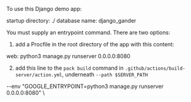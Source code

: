 To use this Django demo app:

startup directory: ./
database name: django_gander

You must supply an entrypoint command. There are two options:

1) add a Procfile in the root directory of the app with this content:

web: python3 manage.py runserver 0.0.0.0:8080

2) add this line to the `pack build` command in 
`.github/actions/build-server/action.yml`, underneath `--path $SERVER_PATH`

--env "GOOGLE_ENTRYPOINT=python3 manage.py runserver 0.0.0.0:8080" \
